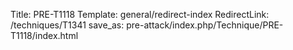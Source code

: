 Title: PRE-T1118
Template: general/redirect-index
RedirectLink: /techniques/T1341
save_as: pre-attack/index.php/Technique/PRE-T1118/index.html
